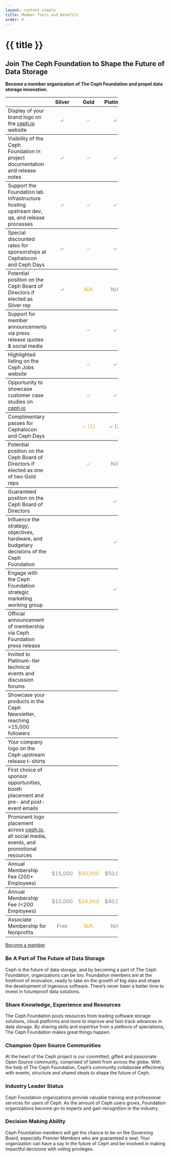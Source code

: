 ```yaml
---
layout: content-simple
title: Member Tiers and Benefits
order: 4
---
```


# {{ title }}

## Join The Ceph Foundation to Shape the Future of Data Storage

**Become a member organization of The Ceph Foundation and propel data storage innovation.**

<style>
    .tierTable {
        width: 70%;
        text-align: left;
    }
    .tierTable th {
        font-weight: bold;
        word-wrap: break-word;
        text-align: center;
    }
    .tierTable tr {
        border-bottom: 1px solid black;
    }
    .tierTable tr:last-child {
        border-bottom: none;
    }
    .tierTable tr td:nth-child(2) {
        color: grey;
    }
    .tierTable tr td:nth-child(3) {
        color: goldenrod;
    }
    .tierTable tr td:nth-child(4) {
        color: grey;
    }
    .tierTable tr td:nth-child(5) {
        color: black;
        background: lightcyan
    }
</style>

<table class="tierTable" data-startline="1" data-endline="24">
<thead>
<tr>
<th></th>
<th style="text-align:center">Silver</th>
<th style="text-align:center">Gold</th>
<th style="text-align:center">Platinum</th>
<th style="text-align:center">Diamond</th>
</tr>
</thead>
<tbody>
<tr>
<td>Display of your brand logo on the <a href="http://ceph.io" target="_blank" rel="noopener">ceph.io</a> website</td>
<td style="text-align:center">✓</td>
<td style="text-align:center">✓</td>
<td style="text-align:center">✓</td>
<td style="text-align:center">✓</td>
</tr>
<tr>
<td>Visibility of the Ceph Foundation in project documentation and release notes</td>
<td style="text-align:center">✓</td>
<td style="text-align:center">✓</td>
<td style="text-align:center">✓</td>
<td style="text-align:center">✓</td>
</tr>
<tr>
<td>Support the Foundation lab infrastructure hosting upstream dev, qa, and release processes</td>
<td style="text-align:center">✓</td>
<td style="text-align:center">✓</td>
<td style="text-align:center">✓</td>
<td style="text-align:center">✓</td>
</tr>
<tr>
<td>Special discounted rates for sponsorships at Cephalocon and Ceph Days</td>
<td style="text-align:center">✓</td>
<td style="text-align:center">✓</td>
<td style="text-align:center">✓</td>
<td style="text-align:center">✓</td>
</tr>
<tr>
<td>Potential position on the Ceph Board of Directors if elected as Silver rep</td>
<td style="text-align:center">✓</td>
<td style="text-align:center">N/A</td>
<td style="text-align:center">N/A</td>
<td style="text-align:center">N/A</td>
</tr>
<tr>
<td>Support for member announcements via press release quotes &amp; social media</td>
<td style="text-align:center"></td>
<td style="text-align:center">✓</td>
<td style="text-align:center">✓</td>
<td style="text-align:center">✓</td>
</tr>
<tr>
<td>Highlighted listing on the Ceph Jobs website</td>
<td style="text-align:center"></td>
<td style="text-align:center">✓</td>
<td style="text-align:center">✓</td>
<td style="text-align:center">✓</td>
</tr>
<tr>
<td>Opportunity to showcase customer case studies on <a href="http://ceph.io" target="_blank" rel="noopener">ceph.io</a></td>
<td style="text-align:center"></td>
<td style="text-align:center">✓</td>
<td style="text-align:center">✓</td>
<td style="text-align:center">✓</td>
</tr>
<tr>
<td>Complimentary passes for Cephalocon and Ceph Days</td>
<td style="text-align:center"></td>
<td style="text-align:center">✓ (1)</td>
<td style="text-align:center">✓ (2)</td>
<td style="text-align:center">✓ (5)</td>
</tr>
<tr>
<td>Potential position on the Ceph Board of Directors if elected as one of two  Gold reps</td>
<td style="text-align:center"></td>
<td style="text-align:center">✓</td>
<td style="text-align:center">N/A</td>
<td style="text-align:center">N/A</td>
</tr>
<tr>
<td>Guaranteed position on the Ceph Board of Directors</td>
<td style="text-align:center"></td>
<td style="text-align:center"></td>
<td style="text-align:center">✓</td>
<td style="text-align:center">✓</td>
</tr>
<tr>
<td>Influence the strategy, objectives, hardware, and budgetary decisions of the Ceph Foundation</td>
<td style="text-align:center"></td>
<td style="text-align:center"></td>
<td style="text-align:center">✓</td>
<td style="text-align:center">✓</td>
</tr>
<tr>
<td>Engage with the Ceph Foundation strategic marketing working group</td>
<td style="text-align:center"></td>
<td style="text-align:center"></td>
<td style="text-align:center">✓</td>
<td style="text-align:center">✓</td>
</tr>
<tr>
<td>Official announcement of membership via Ceph Foundation press release</td>
<td style="text-align:center"></td>
<td style="text-align:center"></td>
<td style="text-align:center"></td>
<td style="text-align:center">✓</td>
</tr>
<tr>
<td>Invited to Platinum-tier technical events and discussion forums</td>
<td style="text-align:center"></td>
<td style="text-align:center"></td>
<td style="text-align:center"></td>
<td style="text-align:center">✓</td>
</tr>
<tr>
<td>Showcase your products in the Ceph Newsletter, reaching &gt;15,000 followers</td>
<td style="text-align:center"></td>
<td style="text-align:center"></td>
<td style="text-align:center"></td>
<td style="text-align:center">✓</td>
</tr>
<tr>
<td>Your company logo on the Ceph upstream release t-shirts</td>
<td style="text-align:center"></td>
<td style="text-align:center"></td>
<td style="text-align:center"></td>
<td style="text-align:center">✓</td>
</tr>
<tr>
<td>First choice of sponsor opportunities, booth placement and pre- and post-event emails</td>
<td style="text-align:center"></td>
<td style="text-align:center"></td>
<td style="text-align:center"></td>
<td style="text-align:center">✓</td>
</tr>
<tr>
<td>Prominent logo placement across <a href="http://ceph.io" target="_blank" rel="noopener">ceph.io</a>, all social media, events, and promotional resources</td>
<td style="text-align:center"></td>
<td style="text-align:center"></td>
<td style="text-align:center"></td>
<td style="text-align:center">✓</td>
</tr>
<tr>
<td>Annual Membership Fee (200+ Employees)</td>
<td style="text-align:center">$15,000</td>
<td style="text-align:center">$30,000</td>
<td style="text-align:center">$50,000</td>
<td style="text-align:center">$100,000</td>
</tr>
<tr>
<td>Annual Membership Fee (&lt;200 Employees)</td>
<td style="text-align:center">$10,000</td>
<td style="text-align:center">$24,000</td>
<td style="text-align:center">$40,000</td>
<td style="text-align:center">$80,000</td>
</tr>
<tr>
<td>Associate Membership for Nonprofits</td>
<td style="text-align:center">Free</td>
<td style="text-align:center">N/A</td>
<td style="text-align:center">N/A</td>
<td style="text-align:center">N/A</td>
</tr>
</tbody>
</table>

<a class="button" href="/en/foundation/join/">Become a member</a>

### Be A Part of The Future of Data Storage

Ceph is the future of data storage, and by becoming a part of The Ceph Foundation, organizations can be too. Foundation members are at the forefront of innovation, ready to take on the growth of big data and shape the development of ingenious software. There’s never been a better time to invest in futureproof data solutions.

### Share Knowledge, Experience and Resources

The Ceph Foundation pools resources from leading software storage solutions, cloud platforms and more to improve and fast-track advances in data storage. By sharing skills and expertise from a plethora of specialisms, The Ceph Foundation makes great things happen.

### Champion Open Source Communities

At the heart of the Ceph project is our committed, gifted and passionate Open Source community, comprised of talent from across the globe. With the help of The Ceph Foundation, Ceph’s community collaborate effectively with events, structure and shared ideals to shape the future of Ceph.

### Industry Leader Status

Ceph Foundation organizations provide valuable training and professional services for users of Ceph. As the amount of Ceph users grows, Foundation organizations become go-to experts and gain recognition in the industry.

### Decision Making Ability

Ceph Foundation members will get the chance to be on the Governing Board, especially Premier Members who are guaranteed a seat. Your organization can have a say in the future of Ceph and be involved in making impactful decisions with voting privileges.
